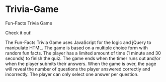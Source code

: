 # Trivia-Game
Fun-Facts Trivia Game 

Check it out!

The Fun-Facts Trivia Game uses JavaScript for the logic and jQuery to manipulate HTML.
The game is based on a multiple choice form with random fun facts.
The player has a limited amount of time (1 minute and 30 seconds) to finish the quiz.
The game ends when the timer runs out and/or when the player submits their answers.
When the game is over, the page will reveal the number of questions the player answered correctly and incorrectly.
The player can only select one answer per question.


